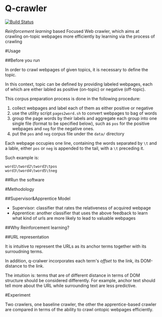 Q-crawler
===========

[![Build Status](https://travis-ci.org/xiaohan2012/q-crawler.png?branch=master)](https://travis-ci.org/xiaohan2012/q-crawler)

*Reinforcement learning* based Focused Web crawler, which aims at crawling on-topic webpages more efficiently by learning via the process of crawling

#Usage


##Before you run

In order to crawl webpages of given topics, it is necessary to define the topic.

In this context, topic can be defined by providing labeled webpages, each of which are either labled as positive (on-topic) or negative (off-topic).

This corpus preparation process is done in the following procedure:

1. collect webpages and label each of them as either positive or negative
2. use the utility script `pages2word.sh` to convert webpages to bag of words
3. group the page words by their labels and aggregate each group into one single file (format to be specified below), such as `pos` for the positive webpages and `neg` for the negative ones.
4. put the `pos` and `neg` corpus file under the `data/` directory

Each webpage occupies one line, containing the words separated by `\t` and a lable, either `pos` or `neg` is appended to the tail, with a `\t` preceding it. 

Such example is:


```
word1\tword2\tword3\tpos
word3\tword4\tword5\tneg
```

##Run the software


#Methodology

##Supervisor&Apprentice Model

- Supervisor: classifier that rates the relativeness of acquired webpage
- Apprentice: another classifier that uses the above feedback to learn what kind of urls are more likely to lead to valuable webpages

##Why Reinforcement learning?


##URL representation

It is intuitive to represent the URLs as its anchor terms together with its surroudning terms.

In addition, q-cralwer incorporates each term's *offset* to the link, its DOM-distance to the link. 

The intuition is: terms that are of different distance in terms of DOM structure should be considered differently. For example, anchor text should tell more about the URL while surrounding text are less predictive.


#Experiment

Two crawlers, one baseline crawler, the other the apprentice-based crawler are compared in terms of the ability to crawl ontopic webpages efficiently.
